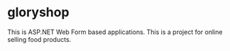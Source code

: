 # gloryshop
This is ASP.NET Web Form based applications. This is a project for online selling food products.
